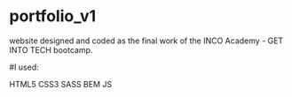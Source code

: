 # portfolio_v1



website designed and coded as the final work of the INCO Academy - GET INTO TECH bootcamp.

#I used:

HTML5
CSS3
SASS
BEM
JS
